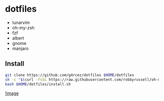 # dotfiles

- lunarvim
- oh-my-zsh
- fzf
- albert
- gnome
- manjaro

## Install

```bash
git clone https://github.com/g4rcez/dotfiles $HOME/dotfiles
sh -c "$(curl -fsSL https://raw.githubusercontent.com/robbyrussell/oh-my-zsh/master/tools/install.sh)"
bash $HOME/dotfiles/install.sh
```

[!image](./shell.png)
